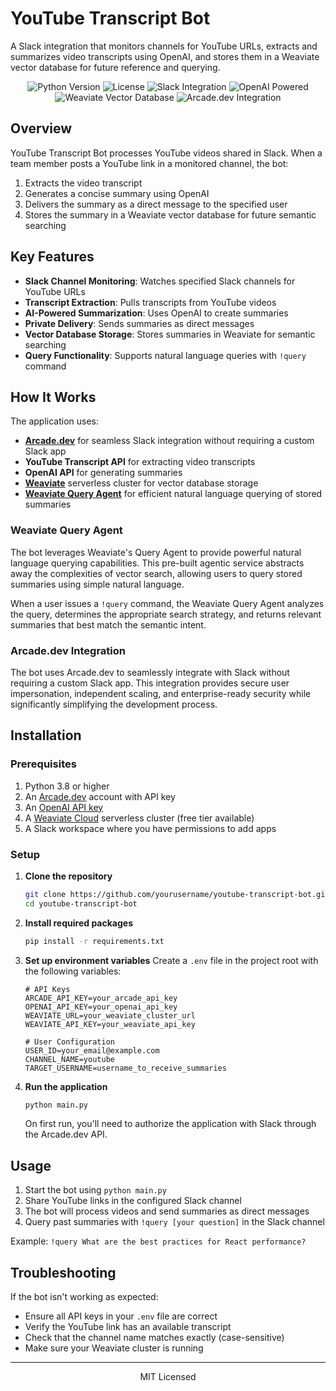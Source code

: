 # YouTube Transcript Bot

A Slack integration that monitors channels for YouTube URLs, extracts and summarizes video transcripts using OpenAI, and stores them in a Weaviate vector database for future reference and querying.

<p align="center">
  <img src="https://img.shields.io/badge/python-3.8+-blue.svg" alt="Python Version">
  <img src="https://img.shields.io/badge/license-MIT-green.svg" alt="License">
  <img src="https://img.shields.io/badge/slack-integration-4A154B.svg" alt="Slack Integration">
  <img src="https://img.shields.io/badge/OpenAI-powered-412991.svg" alt="OpenAI Powered">
  <img src="https://img.shields.io/badge/Weaviate-vectorDB-FF6D01.svg" alt="Weaviate Vector Database">
  <img src="https://img.shields.io/badge/Arcade.dev-integration-6047ff.svg" alt="Arcade.dev Integration">
</p>

## Overview

YouTube Transcript Bot processes YouTube videos shared in Slack. When a team member posts a YouTube link in a monitored channel, the bot:

1. Extracts the video transcript
2. Generates a concise summary using OpenAI
3. Delivers the summary as a direct message to the specified user
4. Stores the summary in a Weaviate vector database for future semantic searching

## Key Features

- **Slack Channel Monitoring**: Watches specified Slack channels for YouTube URLs
- **Transcript Extraction**: Pulls transcripts from YouTube videos
- **AI-Powered Summarization**: Uses OpenAI to create summaries
- **Private Delivery**: Sends summaries as direct messages
- **Vector Database Storage**: Stores summaries in Weaviate for semantic searching
- **Query Functionality**: Supports natural language queries with `!query` command

## How It Works

The application uses:

- **[Arcade.dev](https://arcade.dev)** for seamless Slack integration without requiring a custom Slack app
- **YouTube Transcript API** for extracting video transcripts
- **OpenAI API** for generating summaries
- **[Weaviate](https://weaviate.io)** serverless cluster for vector database storage
- **[Weaviate Query Agent](https://weaviate.io/developers/weaviate/modules/reader-generator-modules/query-agent)** for efficient natural language querying of stored summaries

### Weaviate Query Agent

The bot leverages Weaviate's Query Agent to provide powerful natural language querying capabilities. This pre-built agentic service abstracts away the complexities of vector search, allowing users to query stored summaries using simple natural language.

When a user issues a `!query` command, the Weaviate Query Agent analyzes the query, determines the appropriate search strategy, and returns relevant summaries that best match the semantic intent.

### Arcade.dev Integration

The bot uses Arcade.dev to seamlessly integrate with Slack without requiring a custom Slack app. This integration provides secure user impersonation, independent scaling, and enterprise-ready security while significantly simplifying the development process.

## Installation

### Prerequisites

1. Python 3.8 or higher
2. An [Arcade.dev](https://arcade.dev) account with API key
3. An [OpenAI API key](https://platform.openai.com/)
4. A [Weaviate Cloud](https://weaviate.io/developers/weaviate/installation/weaviate-cloud-services) serverless cluster (free tier available)
5. A Slack workspace where you have permissions to add apps

### Setup

1. **Clone the repository**
   ```bash
   git clone https://github.com/yourusername/youtube-transcript-bot.git
   cd youtube-transcript-bot
   ```

2. **Install required packages**
   ```bash
   pip install -r requirements.txt
   ```

3. **Set up environment variables**
   Create a `.env` file in the project root with the following variables:
   ```
   # API Keys
   ARCADE_API_KEY=your_arcade_api_key
   OPENAI_API_KEY=your_openai_api_key
   WEAVIATE_URL=your_weaviate_cluster_url
   WEAVIATE_API_KEY=your_weaviate_api_key

   # User Configuration
   USER_ID=your_email@example.com
   CHANNEL_NAME=youtube
   TARGET_USERNAME=username_to_receive_summaries
   ```

4. **Run the application**
   ```bash
   python main.py
   ```

   On first run, you'll need to authorize the application with Slack through the Arcade.dev API.

## Usage

1. Start the bot using `python main.py`
2. Share YouTube links in the configured Slack channel
3. The bot will process videos and send summaries as direct messages
4. Query past summaries with `!query [your question]` in the Slack channel

Example: `!query What are the best practices for React performance?`

## Troubleshooting

If the bot isn't working as expected:

- Ensure all API keys in your `.env` file are correct
- Verify the YouTube link has an available transcript
- Check that the channel name matches exactly (case-sensitive)
- Make sure your Weaviate cluster is running

---

<p align="center">
  MIT Licensed
</p>
